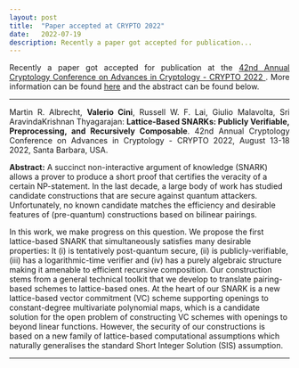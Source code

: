 ```yaml
---
layout: post
title:  "Paper accepted at CRYPTO 2022"
date:   2022-07-19
description: Recently a paper got accepted for publication...
---
```


<p class="blockquote" align="justify">Recently a paper got accepted for publication at the <a href="https://crypto.iacr.org/2022/" target="_blank">42nd Annual Cryptology Conference on Advances in Cryptology - CRYPTO 2022 </a>. More information can be found <a href="https://profet.at/pubs/" target="_blank">here</a> and the abstract can be found below.</p>

<hr> 

<p class="blockquote" align="justify">Martin R. Albrecht, <b>Valerio Cini</b>, Russell W. F. Lai, Giulio Malavolta, Sri
AravindaKrishnan Thyagarajan: <b>Lattice-Based SNARKs: Publicly Verifiable, Preprocessing, and Recursively Composable</b>. 42nd Annual Cryptology Conference on Advances in Cryptology - CRYPTO 2022, August 13-18 2022, Santa Barbara, USA.</p>

<p><b>Abstract:</b> A succinct non-interactive argument of knowledge (SNARK) allows a prover to produce a short proof that certifies the veracity of a certain NP-statement. In the last decade, a large body of work has studied candidate constructions that are secure against quantum attackers. Unfortunately, no known candidate matches the efficiency and desirable features of (pre-quantum) constructions based on bilinear pairings.<br>

In this work, we make progress on this question. We propose the first lattice-based SNARK that simultaneously satisfies many desirable properties: It (i) is tentatively post-quantum secure, (ii) is publicly-verifiable, (iii) has a logarithmic-time verifier and (iv) has a purely algebraic structure making it amenable to efficient recursive composition. Our construction stems from a general technical toolkit that we develop to translate pairing-based schemes to lattice-based ones. At the heart of our SNARK is a new lattice-based vector commitment (VC) scheme supporting openings to constant-degree multivariate polynomial maps, which is a candidate solution for the open problem of constructing VC schemes with openings to beyond linear functions. However, the security of our constructions is based on a new family of lattice-based computational assumptions which naturally generalises the standard Short Integer Solution (SIS) assumption.</p>
<hr>  
